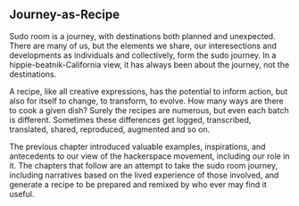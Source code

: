 ## Journey-as-Recipe

Sudo room is a journey, with destinations both planned and unexpected. There are many of us, but the elements we share, our interesections and developments as individuals and collectively, form the sudo journey. In a hippie-beatnik-California view, it has always been about the journey, not the destinations.

A recipe, like all creative expressions, has the potential to inform action, but also for itself to change, to transform, to evolve. How many ways are there to cook a given dish? Surely the recipes are numerous, but even each batch is different. Sometimes these differences get logged, transcribed, translated, shared, reproduced, augmented and so on.

The previous chapter introduced valuable examples, inspirations, and antecedents to our view of the hackerspace movement, including our role in it. The chapters that follow are an attempt to take the sudo room journey, including narratives based on the lived experience of those involved, and generate a recipe to be prepared and remixed by who ever may find it useful.
